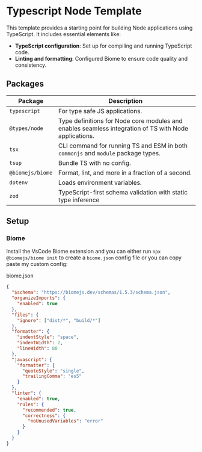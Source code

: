 # Typescript Node Template

This template provides a starting point for building Node applications using TypeScript. It includes essential elements like:

- **TypeScript configuration**: Set up for compiling and running TypeScript code.
- **Linting and formatting**: Configured Biome to ensure code quality and consistency.

## Packages
| Package | Description |
| --- | --- |
| `typescript` | For type safe JS applications.
| `@types/node` |  Type definitions for Node core modules and enables seamless integration of TS with Node applications.
| `tsx` | CLI command for running TS and ESM in both `commonjs` and `module` package types.
| `tsup` | Bundle TS with no config.
| `@biomejs/biome` | Format, lint, and more in a fraction of a second.
| `dotenv` | Loads environment variables.
| `zod` | TypeScript-first schema validation with static type inference

## Setup

### Biome
Install the VsCode Biome extension and you can either run `npx @biomejs/biome init` to create a `biome.json` config file or you can copy paste my custom config:

biome.json
```json
{
  "$schema": "https://biomejs.dev/schemas/1.5.3/schema.json",
  "organizeImports": {
    "enabled": true
  },
  "files": {
    "ignore": ["dist/*", "build/*"]
  },
  "formatter": {
    "indentStyle": "space",
    "indentWidth": 2,
    "lineWidth": 80
  },
  "javascript": {
    "formatter": {
      "quoteStyle": "single",
      "trailingComma": "es5"
    }
  },
  "linter": {
    "enabled": true,
    "rules": {
      "recommended": true,
      "correctness": {
        "noUnusedVariables": "error"
      }
    }
  }
}
```
